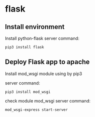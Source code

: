 # flask

## Install environment
Install python-flask
server command:

	pip3 install flask


## Deploy Flask app to apache
Install mod_wsgi module using by pip3

server command:

	pip3 install mod_wsgi

check module mod_wsgi
server command:

	mod_wsgi-express start-server

